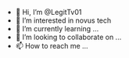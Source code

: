 - 👋 Hi, I’m @LegitTv01
- 👀 I’m interested in novus tech
- 🌱 I’m currently learning ...
- 💞️ I’m looking to collaborate on ...
- 📫 How to reach me ...

<!---
LegitTv01/LegitTv01 is a ✨ special ✨ repository because its `README.md` (this file) appears on your GitHub profile.
You can click the Preview link to take a look at your changes.
--->
